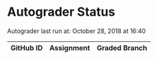 # Autograder Status
Autograder last run at: October 28, 2018 at 16:40

| GitHub ID | Assignment | Graded Branch |
|-----------|------------|---------------|

